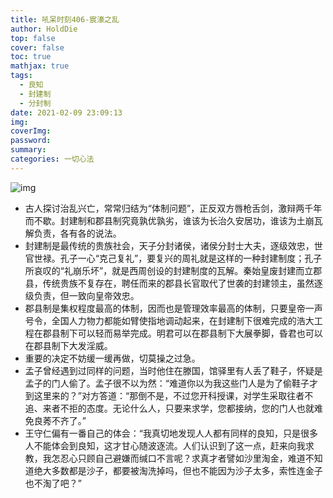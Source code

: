 ```yaml
---
title: 吼呆时刻406-宸濠之乱
author: HoldDie
top: false
cover: false
toc: true
mathjax: true
tags:
  - 良知
  - 封建制
  - 分封制
date: 2021-02-09 23:09:13
img:
coverImg:
password:
summary:
categories: 一切心法
---
```


![img](https://cdn.jsdelivr.net/gh/HoldDie/img1/20210209232729.png)

- 古人探讨治乱兴亡，常常归结为“体制问题”，正反双方唇枪舌剑，激辩两千年而不歇。封建制和郡县制究竟孰优孰劣，谁该为长治久安居功，谁该为土崩瓦解负责，各有各的说法。
- 封建制是最传统的贵族社会，天子分封诸侯，诸侯分封士大夫，逐级效忠，世官世禄。孔子一心“克己复礼”，要复兴的周礼就是这样的一种封建制度；孔子所哀叹的“礼崩乐坏”，就是西周创设的封建制度的瓦解。秦始皇废封建而立郡县，传统贵族不复存在，聘任而来的郡县长官取代了世袭的封建领主，虽然逐级负责，但一致向皇帝效忠。 
- 郡县制是集权程度最高的体制，因而也是管理效率最高的体制，只要皇帝一声号令，全国人力物力都能如臂使指地调动起来，在封建制下很难完成的浩大工程在郡县制下可以轻而易举完成。明君可以在郡县制下大展拳脚，昏君也可以在郡县制下大发淫威。
- 重要的决定不妨缓一缓再做，切莫操之过急。
- 孟子曾经遇到过同样的问题，当时他住在滕国，馆驿里有人丢了鞋子，怀疑是孟子的门人偷了。孟子很不以为然：“难道你以为我这些门人是为了偷鞋子才到这里来的？”对方答道：“那倒不是，不过您开科授课，对学生采取往者不追、来者不拒的态度。无论什么人，只要来求学，您都接纳，您的门人也就难免良莠不齐了。”
- 王守仁偏有一番自己的体会：“我真切地发现人人都有同样的良知，只是很多人不能体会到良知，这才甘心随波逐流。人们认识到了这一点，赶来向我求教，我怎忍心只顾自己避嫌而缄口不言呢？求真才者譬如沙里淘金，难道不知道绝大多数都是沙子，都要被淘洗掉吗，但也不能因为沙子太多，索性连金子也不淘了吧？”